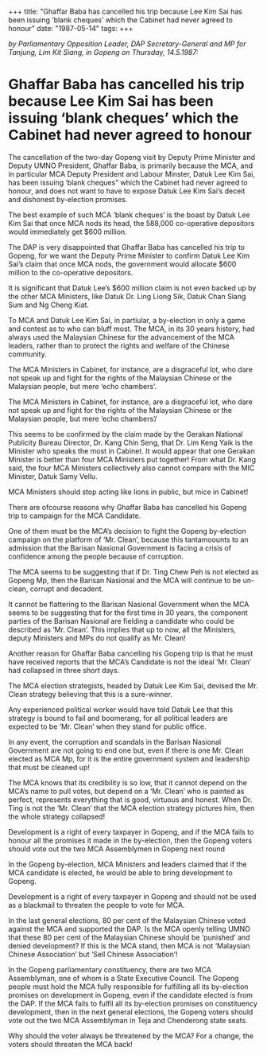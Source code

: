 +++ 
title: "Ghaffar Baba has cancelled his trip because Lee Kim Sai has been issuing ‘blank cheques’ which the Cabinet had never agreed to honour"
date: "1987-05-14"
tags:
+++

_by Parliamentary Opposition Leader, DAP Secretary-General and MP for Tanjung, Lim Kit Siang, in Gopeng on Thursday, 14.5.1987:_

# Ghaffar Baba has cancelled his trip because Lee Kim Sai has been issuing ‘blank cheques’ which the Cabinet had never agreed to honour

The cancellation of the two-day Gopeng visit by Deputy Prime Minister and Deputy UMNO President, Ghaffar Baba, is primarily because the MCA, and in particular MCA Deputy President and Labour Minster, Datuk Lee Kim Sai, has been issuing ‘blank cheques” which the Cabinet had never agreed to honour, and does not want to have to expose Datuk Lee Kim Sai’s deceit and dishonest by-election promises.</u>

The best example of such MCA ‘blank cheques’ is the boast by Datuk Lee Kim Sai that once MCA nods its head, the 588,000 co-operative depositors would immediately get $600 million.

The DAP is very disappointed that Ghaffar Baba has cancelled his trip to Gopeng, for we want the Deputy Prime Minister to confirm Datuk Lee Kim Sai’s claim that once MCA nods, the government would allocate $600 million to the co-operative depositors.

It is significant that Datuk Lee’s $600 million claim is not even backed up by the other MCA Ministers, like Datuk Dr. Ling Liong Sik, Datuk Chan Siang Sum and Ng Cheng Kiat.

To MCA and Datuk Lee Kim Sai, in partiular, a by-election in only a game and contest as to who can bluff most. The MCA, in its 30 years history, had always used the Malaysian Chinese for the advancement of the MCA leaders, rather than to protect the rights and welfare of the Chinese community.

The MCA Ministers in Cabinet, for instance, are a disgraceful lot, who dare not speak up and fight for the rights of the Malaysian Chinese or the Malaysian people, but mere ‘echo chambers’.

The MCA Ministers in Cabinet, for instance, are a disgraceful lot, who dare not speak up and fight for the rights of the Malaysian Chinese or the Malaysian people, but mere ‘echo chambers’/

This seems to be confirmed by the claim made by the Gerakan National Publicity Bureau Director, Dr. Kang Chin Seng, that Dr. Lim Keng Yaik is the Minister who speaks the most in Cabinet. It would appear that one Gerakan Minister is better than four MCA Ministers put together! From what Dr. Kang said, the four MCA Ministers collectively also cannot compare with the MIC Minister, Datuk Samy Vellu.

MCA Ministers should stop acting like lions in public, but mice in Cabinet!

There are ofcourse reasons why Ghaffar Baba has cancelled his Gopeng trip to campaign for the MCA Candidate.

One of them must be the MCA’s decision to fight the Gopeng by-election campaign on the platform of ‘Mr. Clean’, because this tantamoounts to an admission that the Barisan Nasional Government is facing a crisis of confidence among the people because of corruption.

The MCA seems to be suggesting that if Dr. Ting Chew Peh is not elected as Gopeng Mp, then the Barisan Nasional and the MCA will continue to be un-clean, corrupt and decadent.

It cannot be flattering to the Barisan Nasional Government when the MCA seems to be suggesting that for the first time in 30 years, the component parties of the Barisan Nasional are fielding a candidate who could be described as ‘Mr. Clean’. This implies that up to now, all the Ministers, deputy Ministers and MPs do not qualify as Mr. Clean!

Another reason for Ghaffar Baba cancelling his Gopeng trip is that he must have received reports that the MCA’s Candidate is not the ideal ‘Mr. Clean’ had collapsed in three short days.

The MCA election strategists, headed by Datuk Lee Kim Sai, devised the Mr. Clean strategy believing that this is a sure-winner.

Any experienced political worker would have told Datuk Lee that this strategy is bound to fail and boomerang, for all political leaders are expected to be ‘Mr. Clean’ when they stand for public office.

In any event, the corruption and scandals in the Barisan Nasional Government are not going to end one but, even if there is one Mr. Clean elected as MCA Mp, for it is the entire government system and leadership that must be cleaned up!

The MCA knows that its credibility is so low, that it cannot depend on the MCA’s name to pull votes, but depend on a ‘Mr. Clean’ who is painted as perfect, represents everything that is good, virtuous and honest. When Dr. Ting is not the ‘Mr. Clean’ that the MCA election strategy pictures him, then the whole strategy collapsed!

Development is a right of every taxpayer in Gopeng, and if the MCA fails to honour all the promises it made in the by-election, then the Gopeng voters should vote out the two MCA Assemblymen in Gopeng next round

In the Gopeng by-election, MCA Ministers and leaders claimed that if the MCA candidate is elected, he would be able to bring development to Gopeng.

Development is a right of every taxpayer in Gopeng and should not be used as a blackmail to threaten the people to vote for MCA.

In the last general elections, 80 per cent of the Malaysian Chinese voted against the MCA and supported the DAP. Is the MCA openly telling UMNO that these 80 per cent of the Malaysian Chinese should be ‘punished’ and denied development? If this is the MCA stand, then MCA is not ‘Malaysian Chinese Association’ but ‘Sell Chinese Association’!

In the Gopeng parliamentary constituency, there are two MCA Assemblyman, one of whom is a State Executive Council. The Gopeng people must hold the MCA fully responsible for fulfilling all its by-election promises on development in Gopeng, even if the candidate elected is from the DAP. If the MCA fails to fulfil all its by-election promises on constituency development, then in the next general elections, the Gopeng voters should vote out the two MCA Assemblyman in Teja and Chenderong state seats.

Why should the voter always be threatened by the MCA? For a change, the voters should threaten the MCA back!
 
